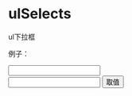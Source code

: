 ulSelects
=========

ul下拉框


例子：
<!DOCTYPE html>
<html>
<head>
<style>
INPUT.readonly {
	BORDER-BOTTOM: medium none; BORDER-LEFT: medium none; WIDTH: 200px; BACKGROUND: none transparent scroll repeat 0% 0%; FONT-SIZE: 10pt; BORDER-TOP: medium none; BORDER-RIGHT: medium none
}
</style>
<script src="http://code.jquery.com/jquery-1.9.1.min.js"></script>
<script src="jquery.ulSelects.js"></script>
  <script language='javascript'>
    var optionsValus = [
      {'value':'86value1','text':'text1'},
      {'value':'8601value2','text':'text2'},
      {'value':'860101value3','text':'text3'},
      {'value':'860102value4','text':'text4'},
      {'value':'8602value5','text':'text5'}
    ];
        
    $(document).ready(function () {
      //ulSelects('select',optionsValus,'showText');
      $('#select').initSelects({
        optionValues : optionsValus,//必选
        'textElement' : document.getElementById('showText'), //可选
        'optionsLength' : 10, //可选
        callback : getvalue //可选
      });
    });
    
    
    
//test
 function getvalue() {
    console.info($('#select').val());
   if($('#select').val()) { //some
    
     console.info('22222');
   }
  }
    </script>
  <meta charset="utf-8">
  <title>JS Bin</title>

<style id="jsbin-css">

</style>
</head>
<body>
  <input id='select' ></input>
  <input id='showText' class="readonly" readonly></input>
  <br>
  <input >
<input type='button' value='取值' onclick='getvalue()'></input>
</body>
</html>
